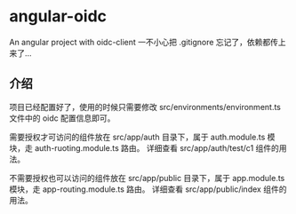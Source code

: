 # angular-oidc
An angular project with oidc-client
一不小心把 .gitignore 忘记了，依赖都传上来了...

## 介绍
项目已经配置好了，使用的时候只需要修改 src/environments/environment.ts 文件中的 oidc 配置信息即可。

需要授权才可访问的组件放在 src/app/auth 目录下，属于 auth.module.ts 模块，走 auth-ruoting.module.ts 路由。
详细查看 src/app/auth/test/c1 组件的用法。

不需要授权也可以访问的组件放在 src/app/public 目录下，属于 app.module.ts 模块，走 app-routing.module.ts 路由。
详细查看 src/app/public/index 组件的用法。
